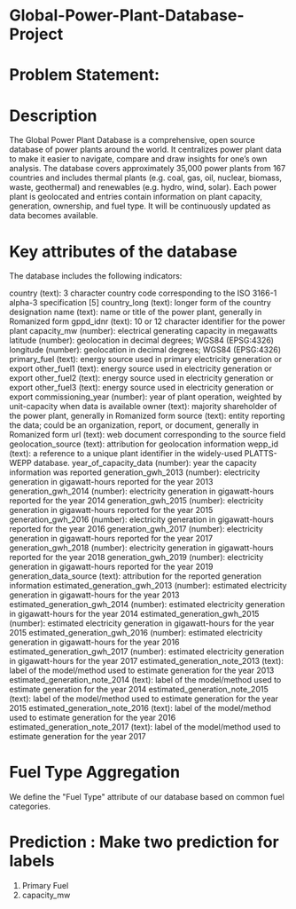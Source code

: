 # Global-Power-Plant-Database-Project

# Problem Statement:

# Description

The Global Power Plant Database is a comprehensive, open source database of power plants around the world. It centralizes power plant data to make it easier to navigate, compare and draw insights for one’s own analysis. The database covers approximately 35,000 power plants from 167 countries and includes thermal plants (e.g. coal, gas, oil, nuclear, biomass, waste, geothermal) and renewables (e.g. hydro, wind, solar). Each power plant is geolocated and entries contain information on plant capacity, generation, ownership, and fuel type. It will be continuously updated as data becomes available.

# Key attributes of the database

The database includes the following indicators:

country (text): 3 character country code corresponding to the ISO 3166-1 alpha-3 specification [5]
country_long (text): longer form of the country designation
name (text): name or title of the power plant, generally in Romanized form
gppd_idnr (text): 10 or 12 character identifier for the power plant
capacity_mw (number): electrical generating capacity in megawatts
latitude (number): geolocation in decimal degrees; WGS84 (EPSG:4326)
longitude (number): geolocation in decimal degrees; WGS84 (EPSG:4326)
primary_fuel (text): energy source used in primary electricity generation or export
other_fuel1 (text): energy source used in electricity generation or export
other_fuel2 (text): energy source used in electricity generation or export
other_fuel3 (text): energy source used in electricity generation or export
commissioning_year (number): year of plant operation, weighted by unit-capacity when data is available
owner (text): majority shareholder of the power plant, generally in Romanized form
source (text): entity reporting the data; could be an organization, report, or document, generally in Romanized form
url (text): web document corresponding to the source field
geolocation_source (text): attribution for geolocation information
wepp_id (text): a reference to a unique plant identifier in the widely-used PLATTS-WEPP database.
year_of_capacity_data (number): year the capacity information was reported
generation_gwh_2013 (number): electricity generation in gigawatt-hours reported for the year 2013
generation_gwh_2014 (number): electricity generation in gigawatt-hours reported for the year 2014
generation_gwh_2015 (number): electricity generation in gigawatt-hours reported for the year 2015
generation_gwh_2016 (number): electricity generation in gigawatt-hours reported for the year 2016
generation_gwh_2017 (number): electricity generation in gigawatt-hours reported for the year 2017
generation_gwh_2018 (number): electricity generation in gigawatt-hours reported for the year 2018
generation_gwh_2019 (number): electricity generation in gigawatt-hours reported for the year 2019
generation_data_source (text): attribution for the reported generation information
estimated_generation_gwh_2013 (number): estimated electricity generation in gigawatt-hours for the year 2013
estimated_generation_gwh_2014 (number): estimated electricity generation in gigawatt-hours for the year 2014
estimated_generation_gwh_2015 (number): estimated electricity generation in gigawatt-hours for the year 2015
estimated_generation_gwh_2016 (number): estimated electricity generation in gigawatt-hours for the year 2016
estimated_generation_gwh_2017 (number): estimated electricity generation in gigawatt-hours for the year 2017
estimated_generation_note_2013 (text): label of the model/method used to estimate generation for the year 2013
estimated_generation_note_2014 (text): label of the model/method used to estimate generation for the year 2014
estimated_generation_note_2015 (text): label of the model/method used to estimate generation for the year 2015
estimated_generation_note_2016 (text): label of the model/method used to estimate generation for the year 2016
estimated_generation_note_2017 (text): label of the model/method used to estimate generation for the year 2017

# Fuel Type Aggregation

We define the "Fuel Type" attribute of our database based on common fuel categories.

# Prediction : Make two prediction for labels

1) Primary Fuel
2) capacity_mw

